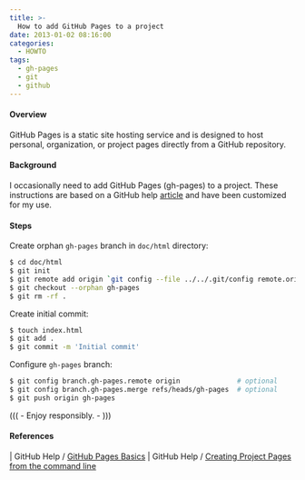 ```yaml
---
title: >-
  How to add GitHub Pages to a project
date: 2013-01-02 08:16:00
categories:
  - HOWTO
tags:
  - gh-pages
  - git
  - github
---
```


#### Overview

GitHub Pages is a static site hosting service and is designed to host personal, organization, or project pages directly from a GitHub repository.

#### Background

I occasionally need to add GitHub Pages (gh-pages) to a project. These instructions are based on a GitHub help [article](https://help.github.com/articles/creating-project-pages-from-the-command-line/) and have been customized for my use.

<!-- more -->

#### Steps

Create orphan `gh-pages` branch in `doc/html` directory:

```` bash
$ cd doc/html
$ git init
$ git remote add origin `git config --file ../../.git/config remote.origin.url`
$ git checkout --orphan gh-pages
$ git rm -rf .
````

Create initial commit:

```` bash
$ touch index.html
$ git add .
$ git commit -m 'Initial commit'
````

Configure `gh-pages` branch:

```` bash
$ git config branch.gh-pages.remote origin              # optional
$ git config branch.gh-pages.merge refs/heads/gh-pages  # optional
$ git push origin gh-pages
````

((( <span class="fa fa-glass"> - Enjoy responsibly. - <span class="fa fa-music"> )))

#### References

<span class="fa fa-github"> | GitHub Help / [GitHub Pages Basics](https://help.github.com/categories/github-pages-basics/)
<span class="fa fa-github"> | GitHub Help / [Creating Project Pages from the command line](https://help.github.com/articles/creating-project-pages-from-the-command-line/)
